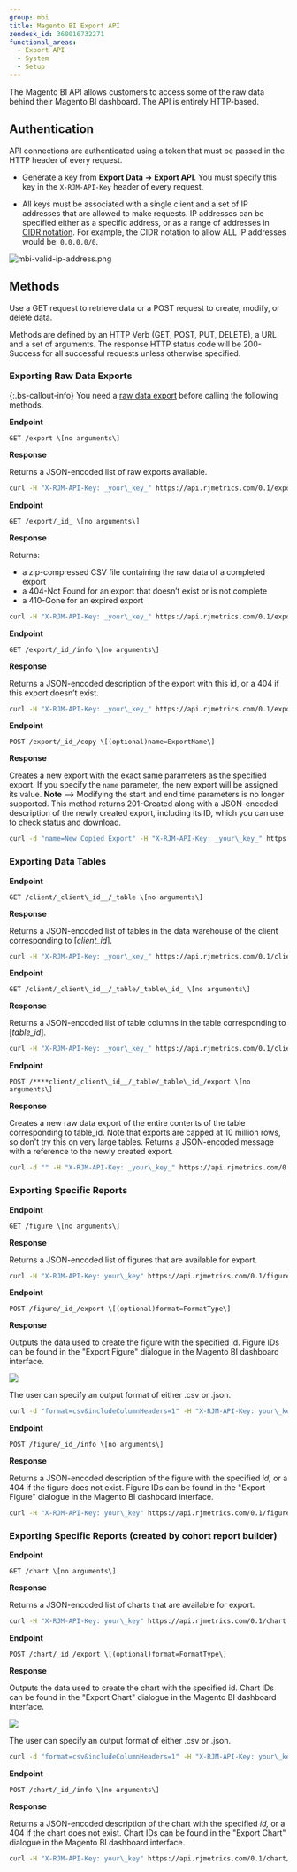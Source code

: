 ```yaml
---
group: mbi
title: Magento BI Export API
zendesk_id: 360016732271
functional_areas:
  - Export API
  - System
  - Setup
---
```


The Magento BI API allows customers to access some of the raw data behind their Magento BI dashboard. The API is entirely HTTP-based.

## Authentication

API connections are authenticated using a token that must be passed in the HTTP header of every request.

* Generate a key from **Export Data -> Export API**. You must specify this key in the `X-RJM-API-Key` header of every request.

* All keys must be associated with a single client and a set of IP addresses that are allowed to make requests. IP addresses can be specified either as a specific address, or as a range of addresses in [CIDR notation](http://en.wikipedia.org/wiki/Classless_Inter-Domain_Routing). For example, the CIDR notation to allow ALL IP addresses would be: `0.0.0.0/0`.

![mbi-valid-ip-address.png](../docs/images/mbi-valid-ip-address.png)

## Methods

Use a GET request to retrieve data or a POST request to create, modify, or delete data.

Methods are defined by an HTTP Verb (GET, POST, PUT, DELETE), a URL and a set of arguments. The response HTTP status code will be 200-Success for all successful requests unless otherwise specified.

### Exporting Raw Data Exports

{:.bs-callout-info}
You need a [raw data export](https://docs.magento.com/mbi/tutorials/export-raw-data.html) before calling the following methods.

**Endpoint**

`GET /export \[no arguments\]`

**Response**

Returns a JSON-encoded list of raw exports available.

```bash
curl -H "X-RJM-API-Key: _your\_key_" https://api.rjmetrics.com/0.1/export
```

**Endpoint**

`GET /export/_id_ \[no arguments\]`

**Response**

Returns:

* a zip-compressed CSV file containing the raw data of a completed export
* a 404-Not Found for an export that doesn’t exist or is not complete
* a 410-Gone for an expired export

```bash
curl -H "X-RJM-API-Key: _your\_key_" https://api.rjmetrics.com/0.1/export/51
```

**Endpoint**

`GET /export/_id_/info \[no arguments\]`

**Response**

Returns a JSON-encoded description of the export with this id, or a 404 if this export doesn’t exist.

```bash
curl -H "X-RJM-API-Key: _your\_key_" https://api.rjmetrics.com/0.1/export/51/info
```

**Endpoint**

`POST /export/_id_/copy \[(optional)name=ExportName\]`

**Response**

Creates a new export with the exact same parameters as the specified export. If you specify the `name` parameter, the new export will be assigned its value. **Note** --> Modifying the start and end time parameters is no longer supported. This method returns 201-Created along with a JSON-encoded description of the newly created export, including its ID, which you can use to check status and download.

```bash
curl -d "name=New Copied Export" -H "X-RJM-API-Key: _your\_key_" https://api.rjmetrics.com/0.1/export/51/copy
```

### Exporting Data Tables

**Endpoint**

`GET /client/_client\_id__/_table \[no arguments\]`

**Response**

Returns a JSON-encoded list of tables in the data warehouse of the client corresponding to \[_client\_id_\].

```bash
curl -H "X-RJM-API-Key: _your\_key_" https://api.rjmetrics.com/0.1/client/12/table
```

**Endpoint**

`GET /client/_client\_id__/_table/_table\_id_ \[no arguments\]`

**Response**

Returns a JSON-encoded list of table columns in the table corresponding to \[_table\_id_\].

```bash
curl -H "X-RJM-API-Key: _your\_key_" https://api.rjmetrics.com/0.1/client/12/table/3
```

**Endpoint**

`POST /****client/_client\_id__/_table/_table\_id_/export \[no arguments\]`

**Response**

Creates a new raw data export of the entire contents of the table corresponding to table\_id. Note that exports are capped at 10 million rows, so don't try this on very large tables. Returns a JSON-encoded message with a reference to the newly created export.

```bash
curl -d "" -H "X-RJM-API-Key: _your\_key_" https://api.rjmetrics.com/0.1/client/12/table/3/export
```

### Exporting Specific Reports

**Endpoint**

`GET /figure \[no arguments\]`

**Response**

Returns a JSON-encoded list of figures that are available for export.

```bash
curl -H "X-RJM-API-Key: your\_key" https://api.rjmetrics.com/0.1/figure
```

**Endpoint**

`POST /figure/_id_/export \[(optional)format=FormatType\]`

**Response**

Outputs the data used to create the figure with the specified id. Figure IDs can be found in the "Export Figure" dialogue in the Magento BI dashboard interface.

![](../docs/images/figure-id.png)

The user can specify an output format of either .csv or .json.

```bash
curl -d "format=csv&includeColumnHeaders=1" -H "X-RJM-API-Key: your\_key" https://api.rjmetrics.com/0.1/figure/360531/export
```

**Endpoint**

`POST /figure/_id_/info \[no arguments\]`

**Response**

Returns a JSON-encoded description of the figure with the specified _id,_ or a 404 if the figure does not exist. Figure IDs can be found in the "Export Figure" dialogue in the Magento BI dashboard interface.

```bash
curl -H "X-RJM-API-Key: your\_key" https://api.rjmetrics.com/0.1/figure/360531/info
```

### Exporting Specific Reports (created by cohort report builder)

**Endpoint**

`GET /chart \[no arguments\]`

**Response**

Returns a JSON-encoded list of charts that are available for export.

```bash
curl -H "X-RJM-API-Key: your\_key" https://api.rjmetrics.com/0.1/chart
```

**Endpoint**

`POST /chart/_id_/export \[(optional)format=FormatType\]`

**Response**

Outputs the data used to create the chart with the specified id. Chart IDs can be found in the "Export Chart" dialogue in the Magento BI dashboard interface.

![](../docs/images/chart-id.png)

The user can specify an output format of either .csv or .json.

```bash
curl -d "format=csv&includeColumnHeaders=1" -H "X-RJM-API-Key: your\_key" https://api.rjmetrics.com/0.1/chart/2038112/export
```

**Endpoint**

`POST /chart/_id_/info \[no arguments\]`

**Response**

Returns a JSON-encoded description of the chart with the specified _id,_ or a 404 if the chart does not exist. Chart IDs can be found in the "Export Chart" dialogue in the Magento BI dashboard interface.

```bash
curl -H "X-RJM-API-Key: your\_key" https://api.rjmetrics.com/0.1/chart/2038112/info
```
